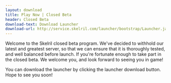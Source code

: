 ```yaml
---
layout: download
title: Play Now | Closed Beta
header: Closed Beta
download-text: Download Launcher
download-url: http://service.skelril.com/launcher/bootstrap/Launcher.jar
---
```

Welcome to the Skelril closed beta program. We've decided to withhold our latest and greatest server, so that we can ensure that it is thoroughly tested, and well balanced before launch. If you're fortunate enough to take part in the closed beta. We welcome you, and look forward to seeing you in game!

You can download the launcher by clicking the launcher download button. Hope to see you soon!
